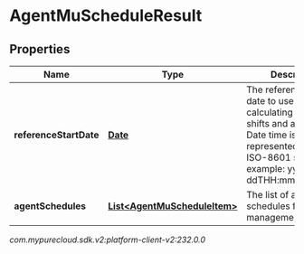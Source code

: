 # AgentMuScheduleResult


## Properties

| Name | Type | Description | Notes |
| ------------ | ------------- | ------------- | ------------- |
| **referenceStartDate** | [**Date**](Date) | The reference start date to use when calculating offsets for shifts and activities. Date time is represented as an ISO-8601 string. For example: yyyy-MM-ddTHH:mm:ss[.mmm]Z |  |
| **agentSchedules** | [**List&lt;AgentMuScheduleItem&gt;**](AgentMuScheduleItem) | The list of agent schedules for the management unit |  |




_com.mypurecloud.sdk.v2:platform-client-v2:232.0.0_
